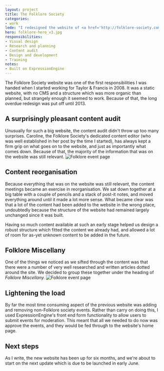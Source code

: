 ```yaml
---
layout: project
title: The Folklore Society
categories:
- work
lede: "I redesigned the website of <a href='http://folklore-society.com'>The Folklore Society</a>, a learned society devoted to the study of all aspects of folklore and tradition."
hero: folklore-hero_v3.jpg
responsibilities:
- Visual design
- Research and planning
- Content audit
- Design and development
- Training
notes:
- Built on ExpressionEngine
---
```


The Folklore Society website was one of the first responsibilities I was handed when I started working for Taylor &amp; Francis in 2008. It was a static website, with no CMS and a structure which was more organic than planned, but strangely enough it seemed to work. Because of that, the long overdue redesign was put off until 2013.

## A surprisingly pleasant content audit

Unusually for such a big website, the content audit didn't throw up too many surprises. Caroline, the Folklore Society's dedicated content editor (who was well established in her post by the time I started), has always kept a firm grip on what goes on to the website, and just as importantly what comes down. Because of that, the majority of the information that was on the website was still relevant.
![Folklore event page](http://cdn.jea.tt/img/work/folklore-society-event-page_v2.jpg)

## Content reorganisation

Because everything that was on the website was still relevant, the content meetings became an exercise in reorganisation. We sat down together at a big table with a couple of pencils and a stack of post-it notes, and moved everything around until it made a lot more sense. What became clear was that a lot of the content had been added to the website in the wrong place, undoubtedly because the structure of the website had remained largely unchanged since it was built.

Having so much content available at such an early stage helped us design a robust structure which fitted the content we already had, and allowed a lot of room for as-yet unknown content to be added in the future.

## Folklore Miscellany

One of the things we noticed as we sifted through the content was that there were a number of very well researched and written articles dotted around the site. We decided to group these together under the heading of *Folklore Miscellany.*
![Folklore event page](http://cdn.jea.tt/img/work/folklore-society-article-page_v3.jpg)

## Lightening the load

By far the most time consuming aspect of the previous website was adding and removing non-Folklore society events. Rather than carry on doing this, I used ExpressionEngine's front end form functionality to allow users to submit events for moderation. This meant that all we needed to do now was approve the events, and they would be fed through to the website's home page.

## Next steps

As I write, the new website has been up for six months, and we're about to start on the next update which is due to be launched in early June.